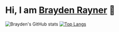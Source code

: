 # Hi, I am [Brayden Rayner](https://github.com/bcer-dev) 👋

![Brayden's GitHub stats](https://github-readme-stats.vercel.app/api?username=bcer-dev&show_icons=true&theme=tokyonight)
[![Top Langs](https://github-readme-stats.vercel.app/api/top-langs/?username=bcer-dev&langs_count=5&theme=tokyonight)](https://github.com/anuraghazra/github-readme-stats)
